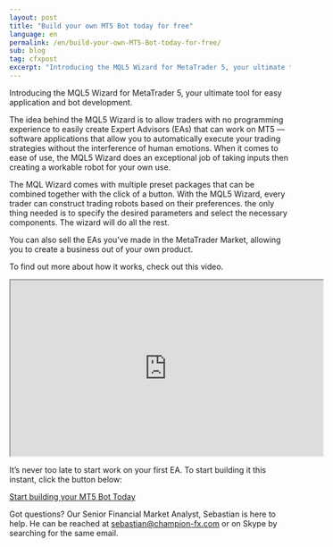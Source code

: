 ```yaml
---
layout: post
title: "Build your own MT5 Bot today for free"
language: en
permalink: /en/build-your-own-MT5-Bot-today-for-free/
sub: blog
tag: cfxpost
excerpt: "Introducing the MQL5 Wizard for MetaTrader 5, your ultimate tool for easy application and bot development..."
---
```

Introducing the MQL5 Wizard for MetaTrader 5, your ultimate tool for easy application and bot development.

The idea behind the MQL5 Wizard is to allow traders with no programming experience to easily create Expert Advisors (EAs) that can work on MT5  –– software applications that allow you to automatically execute your trading strategies without the interference of human emotions. When it comes to ease of use, the MQL5 Wizard does an exceptional job of taking inputs then creating a workable robot for your own use.

The MQL Wizard comes with multiple preset packages that can be combined together with the click of a button. With the MQL5 Wizard, every trader can construct trading robots based on their preferences. the only thing needed is to specify the desired parameters and select the necessary components. The wizard will do all the rest.

You can also sell the EAs you’ve made in the MetaTrader Market, allowing you to create a business out of your own product.

To find out more about how it works, check out this video.

<div class="video-container-md"><iframe width="560" height="315" src="https://www.youtube.com/embed/XVW_6X_uf8Q"></iframe></div>

<div class="cta-lg">
	<p>It’s never too late to start work on your first EA. To start building it this instant, click the button below:</p>
</div>
<div class="cta-lg">
   <p><a class="button" href="https://www.champion-fx.com/en/trading-platform/metatrader-5.html"><span>Start building your MT5 Bot Today</span></a></p>
</div>

Got questions? Our Senior Financial Market Analyst, Sebastian is here to help. He can be reached at  <a href="mailto:sebastian@champion-fx.com">sebastian@champion-fx.com</a> or on Skype by searching for the same email.
